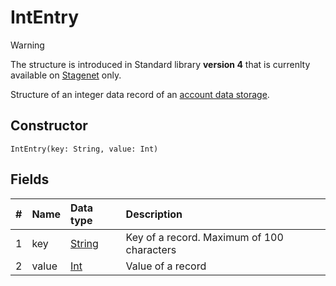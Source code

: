 # IntEntry

> [!WARNING]
> The structure is introduced in Standard library **version 4** that is currenlty available on [Stagenet](/en/blockchain/blockchain-network/stage-network.md) only.

Structure of an integer data record of an [account data storage](/en/blockchain/account/account-data-storage.md).

## Constructor

```ride
IntEntry(key: String, value: Int)
```

## Fields

|   #   | Name | Data type | Description |
| :--- | :--- | :--- | :--- |
| 1 | key | [String](/en/ride/data-types/string.md) | Key of a record. Maximum of 100 characters |
| 2 | value | [Int](/en/ride/data-types/int.md) | Value of a record |

